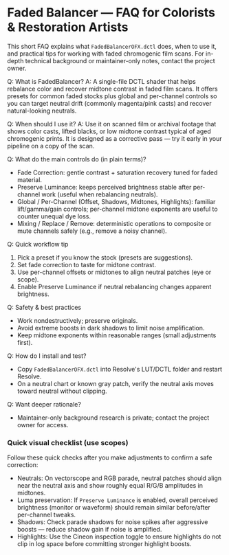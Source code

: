 # Faded Balancer — FAQ for Colorists & Restoration Artists

This short FAQ explains what `FadedBalancerOFX.dctl` does, when to use it, and practical tips for working with faded chromogenic film scans. For in-depth technical background or maintainer-only notes, contact the project owner.

Q: What is FadedBalancer?
A: A single-file DCTL shader that helps rebalance color and recover midtone contrast in faded film scans. It offers presets for common faded stocks plus global and per-channel controls so you can target neutral drift (commonly magenta/pink casts) and recover natural-looking neutrals.

Q: When should I use it?
A: Use it on scanned film or archival footage that shows color casts, lifted blacks, or low midtone contrast typical of aged chromogenic prints. It is designed as a corrective pass — try it early in your pipeline on a copy of the scan.

Q: What do the main controls do (in plain terms)?
- Fade Correction: gentle contrast + saturation recovery tuned for faded material.
- Preserve Luminance: keeps perceived brightness stable after per-channel work (useful when rebalancing neutrals).
- Global / Per-Channel (Offset, Shadows, Midtones, Highlights): familiar lift/gamma/gain controls; per-channel midtone exponents are useful to counter unequal dye loss.
- Mixing / Replace / Remove: deterministic operations to composite or mute channels safely (e.g., remove a noisy channel).

Q: Quick workflow tip
1. Pick a preset if you know the stock (presets are suggestions).
2. Set fade correction to taste for midtone contrast.
3. Use per-channel offsets or midtones to align neutral patches (eye or scope).
4. Enable Preserve Luminance if neutral rebalancing changes apparent brightness.

Q: Safety & best practices
- Work nondestructively; preserve originals.
- Avoid extreme boosts in dark shadows to limit noise amplification.
- Keep midtone exponents within reasonable ranges (small adjustments first).

Q: How do I install and test?
- Copy `FadedBalancerOFX.dctl` into Resolve's LUT/DCTL folder and restart Resolve.
- On a neutral chart or known gray patch, verify the neutral axis moves toward neutral without clipping.

Q: Want deeper rationale?
- Maintainer-only background research is private; contact the project owner for access.

### Quick visual checklist (use scopes)
Follow these quick checks after you make adjustments to confirm a safe correction:

- Neutrals: On vectorscope and RGB parade, neutral patches should align near the neutral axis and show roughly equal R/G/B amplitudes in midtones.
- Luma preservation: If `Preserve Luminance` is enabled, overall perceived brightness (monitor or waveform) should remain similar before/after per-channel tweaks.
- Shadows: Check parade shadows for noise spikes after aggressive boosts — reduce shadow gain if noise is amplified.
- Highlights: Use the Cineon inspection toggle to ensure highlights do not clip in log space before committing stronger highlight boosts.
